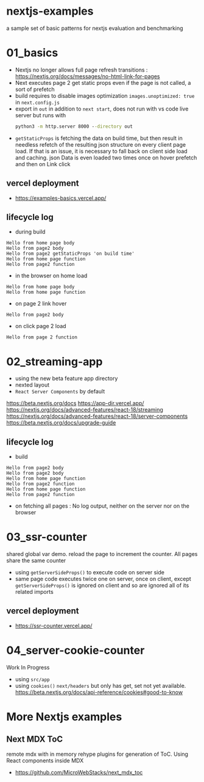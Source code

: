 # nextjs-examples
a sample set of basic patterns for nextjs evaluation and benchmarking

# 01_basics

* Nextjs no longer allows full page refresh transitions : https://nextjs.org/docs/messages/no-html-link-for-pages
* Next executes page 2 get static props even if the page is not called, a sort of prefetch
* build requires to disable images optimization `images.unoptimized: true` in `next.config.js`
* export in `out` in addition to `next start`, does not run with vs code live server but runs with
    ```cmd
    python3 -m http.server 8000 --directory out
    ```
* `getStaticProps` is fetching the data on build time, but then result in needless refetch of the resulting json structure on every client page load. If that is an issue, it is necessary to fall back on client side load and caching. json Data is even loaded two times once on hover prefetch and then on Link click

## vercel deployment
* https://examples-basics.vercel.app/

## lifecycle log
* during build
```log
Hello from home page body
Hello from page2 body
Hello from page2 getStaticProps 'on build time'
Hello from home page function
Hello from page2 function
```
* in the browser on home load
```log
Hello from home page body
Hello from home page function
```
* on page 2 link hover
```log
Hello from page2 body
```
* on click page 2 load
```log
Hello from page 2 function
```

# 02_streaming-app

* using the new beta feature app directory
* nexted layout
* `React Server Components` by default

https://beta.nextjs.org/docs
https://app-dir.vercel.app/
https://nextjs.org/docs/advanced-features/react-18/streaming
https://nextjs.org/docs/advanced-features/react-18/server-components
https://beta.nextjs.org/docs/upgrade-guide

## lifecycle log
* build
```log
Hello from page2 body
Hello from page2 body
Hello from home page function
Hello from page2 function
Hello from home page function
Hello from page2 function
```
* on fetching all pages : No log output, neither on the server nor on the browser
# 03_ssr-counter

shared global var demo. reload the page to increment the counter. All pages share the same counter

* using `getServerSideProps()` to execute code on server side
* same page code executes twice one on server, once on client, except `getServerSideProps()` is ignored on client and so are ignored all of its related imports

## vercel deployment
* https://ssr-counter.vercel.app/

# 04_server-cookie-counter

Work In Progress

* using `src/app`
* using `cookies()` `next/headers` but only has get, set not yet available. https://beta.nextjs.org/docs/api-reference/cookies#good-to-know

# More Nextjs examples

## Next MDX ToC
remote mdx with in memory rehype plugins for generation of ToC. Using React components inside MDX

* https://github.com/MicroWebStacks/next_mdx_toc

